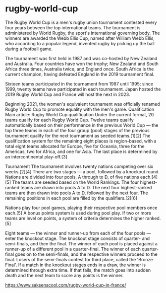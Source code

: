 # rugby-world-cup
The Rugby World Cup is a men's rugby union tournament contested every four years between the top international teams. The tournament is administered by World Rugby, the sport's international governing body. The winners are awarded the Webb Ellis Cup, named after William Webb Ellis, who according to a popular legend, invented rugby by picking up the ball during a football game.

The tournament was first held in 1987 and was co-hosted by New Zealand and Australia. Four countries have won the trophy; New Zealand and South Africa three times, Australia twice, and England once. South Africa is the current champion, having defeated England in the 2019 tournament final.

Sixteen teams participated in the tournament from 1987 until 1995; since 1999, twenty teams have participated in each tournament. Japan hosted the 2019 Rugby World Cup and France will host the next in 2023.

Beginning 2021, the women's equivalent tournament was officially renamed Rugby World Cup to promote equality with the men's game.
Qualification
Main article: Rugby World Cup qualification
Under the current format, 20 teams qualify for each Rugby World Cup. Twelve teams qualify automatically based on their performance in the previous World Cup — the top three teams in each of the four group (pool) stages of the previous tournament qualify for the next tournament as seeded teams.[1][2] The qualification system for the remaining eight places is region-based, with a total eight teams allocated for Europe, five for Oceania, three for the Americas, two for Africa, and one for Asia. The last place is determined by an intercontinental play-off.[3]

Tournament
The tournament involves twenty nations competing over six weeks.[2][4] There are two stages — a pool, followed by a knockout round. Nations are divided into four pools, A through to D, of five nations each.[4][5] The teams are seeded based on the World Rankings. The four highest-ranked teams are drawn into pools A to D. The next four highest-ranked teams are then drawn into pools A to D, followed by the next four. The remaining positions in each pool are filled by the qualifiers.[2][6]

Nations play four pool games, playing their respective pool members once each.[5] A bonus points system is used during pool play. If two or more teams are level on points, a system of criteria determines the higher ranked.[5]

Eight teams — the winner and runner-up from each of the four pools — enter the knockout stage. The knockout stage consists of quarter- and semi-finals, and then the final. The winner of each pool is placed against a runner-up of a different pool in a quarter-final. The winner of each quarter-final goes on to the semi-finals, and the respective winners proceed to the final. Losers of the semi-finals contest for third place, called the 'Bronze Final'. If a match in the knockout stages ends in a draw, the winner is determined through extra time. If that fails, the match goes into sudden death and the next team to score any points is the winner.

https://www.saksenacool.com/rugby-world-cup-in-france/
